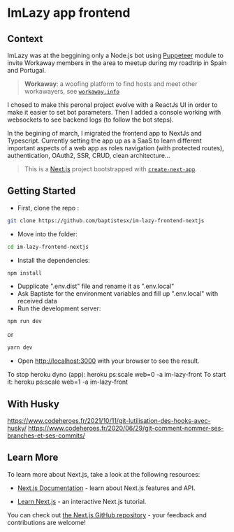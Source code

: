 # ImLazy app frontend

## Context

ImLazy was at the beggining only a Node.js bot using [Puppeteer](https://github.com/puppeteer/puppeteer) module to invite Workaway members in the area to meetup during my roadtrip in Spain and Portugal.

> **Workaway**: a woofing platform to find hosts and meet other workawayers, see [`workaway.info`](https://www.workaway.info/)

I chosed to make this peronal project evolve with a ReactJs UI in order to make it easier to set bot parameters.
Then I added a console working with websockets to see backend logs (to follow the bot steps).

In the begining of march, I migrated the frontend app to NextJs and Typescript. Currently setting the app up as a SaaS to learn different important aspects of a web app as roles navigation (with protected routes), authentication, OAuth2, SSR, CRUD, clean architecture...

> This is a [Next.js](https://nextjs.org/) project bootstrapped with [`create-next-app`](https://github.com/vercel/next.js/tree/canary/packages/create-next-app).

## Getting Started

- First, clone the repo :

```bash
git clone https://github.com/baptistesx/im-lazy-frontend-nextjs
```

- Move into the folder:

```bash
cd im-lazy-frontend-nextjs
```

- Install the dependencies:

```bash
npm install
```

- Dupplicate ".env.dist" file and rename it as ".env.local"
- Ask Baptiste for the environment variables and fill up ".env.local" with received data
- Run the development server:

```bash
npm run dev
```

or

```bash
yarn dev
```

- Open [http://localhost:3000](http://localhost:3000) with your browser to see the result.

To stop heroku dyno (app): heroku ps:scale web=0 -a im-lazy-front
To start it: heroku ps:scale web=1 -a im-lazy-front

## With Husky

https://www.codeheroes.fr/2021/10/11/git-lutilisation-des-hooks-avec-husky/
https://www.codeheroes.fr/2020/06/29/git-comment-nommer-ses-branches-et-ses-commits/

## Learn More

To learn more about Next.js, take a look at the following resources:

- [Next.js Documentation](https://nextjs.org/docs) - learn about Next.js features and API.

- [Learn Next.js](https://nextjs.org/learn) - an interactive Next.js tutorial.

You can check out [the Next.js GitHub repository](https://github.com/vercel/next.js/) - your feedback and contributions are welcome!
